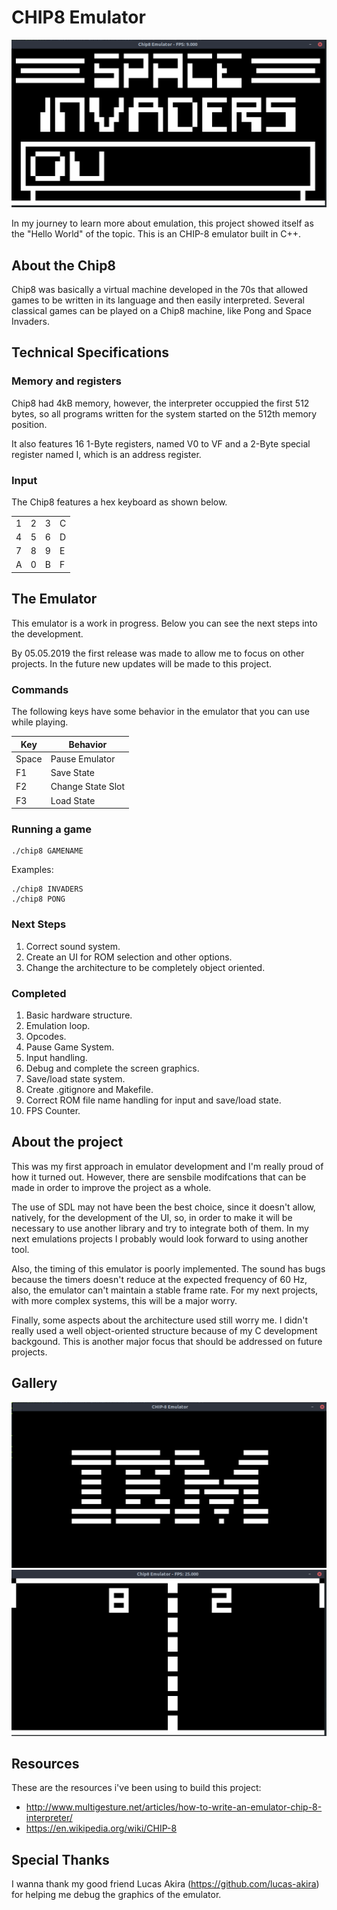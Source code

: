 # CHIP8 Emulator

![alt text](https://github.com/TNanukem/chip8-emulator/blob/master/images/space.png)

In my journey to learn more about emulation, this project showed itself as the "Hello World" of the topic. This is an CHIP-8 emulator built in C++.

## About the Chip8
Chip8 was basically a virtual machine developed in the 70s that allowed games to be written in its language and then easily interpreted. Several classical games can be played on a Chip8 machine, like Pong and Space Invaders.

## Technical Specifications
### Memory and registers
Chip8 had 4kB memory, however, the interpreter occuppied the first 512 bytes, so all programs written for the system started on the 512th memory position.

It also features 16 1-Byte registers, named V0 to VF and a 2-Byte special register named I, which is an address register.

### Input
The Chip8 features a hex keyboard as shown below.

|   	|   	|  |  |
|---	|---	|---	|	---	|
|   1	|  2 	| 3 | C |
|   4	|  5 	| 6 | D |
|   7 |  8 	| 9 | E |
|   A	|  0 	| B | F |

## The Emulator
This emulator is a work in progress. Below you can see the next steps into the development.

By 05.05.2019 the first release was made to allow me to focus on other projects. In the future new updates will be made to this project.

### Commands
The following keys have some behavior in the emulator that you can use while playing.

|   Key	| Behavior | 
|---	|---	|	
|   Space	|  Pause Emulator 	|
|   F1	|  Save State 	|   	|
|   F2	|   Change State Slot	|
|   F3	|   Load State	|  

### Running a game
```
./chip8 GAMENAME
```
Examples:
```
./chip8 INVADERS
./chip8 PONG
```

### Next Steps
1. Correct sound system.
2. Create an UI for ROM selection and other options.
3. Change the architecture to be completely object oriented. 
### Completed
1. Basic hardware structure.
2. Emulation loop.
3. Opcodes.
4. Pause Game System.
5. Input handling.
6. Debug and complete the screen graphics.
7. Save/load state system.
8. Create .gitignore and Makefile.
9. Correct ROM file name handling for input and save/load state.
10. FPS Counter.

## About the project
This was my first approach in emulator development and I'm really proud of how it turned out. However, there are sensbile modifcations that can be made in order to improve the project as a whole.

The use of SDL may not have been the best choice, since it doesn't allow, natively, for the development of the UI, so, in order to make it will be necessary to use another library and try to integrate both of them. In my next emulations projects I probably would look forward to using another tool.

Also, the timing of this emulator is poorly implemented. The sound has bugs because the timers doesn't reduce at the expected frequency of 60 Hz, also, the emulator can't maintain a stable frame rate. For my next projects, with more complex systems, this will be a major worry.

Finally, some aspects about the architecture used still worry me. I didn't really used a well object-oriented structure because of my C development backgound. This is another major focus that should be addressed on future projects.

## Gallery
![alt text](https://github.com/TNanukem/chip8-emulator/blob/master/images/IBM.png)
![alt text](https://github.com/TNanukem/chip8-emulator/blob/master/images/pong.png)

## Resources
These are the resources i've been using to build this project:
  - http://www.multigesture.net/articles/how-to-write-an-emulator-chip-8-interpreter/
  - https://en.wikipedia.org/wiki/CHIP-8
  
## Special Thanks
I wanna thank my good friend Lucas Akira (https://github.com/lucas-akira) for helping me debug the graphics of the emulator.
